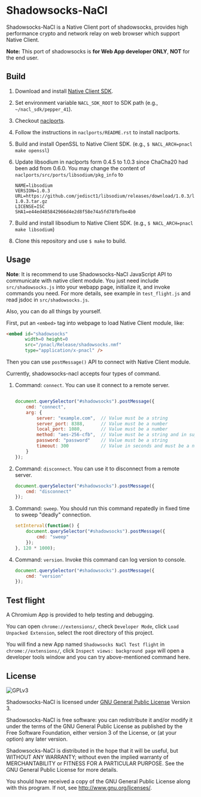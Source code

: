 Shadowsocks-NaCl
================

Shadowsocks-NaCl is a Native Client port of shadowsocks,
provides high performance crypto and network relay on
web browser which support Native Client.

**Note:** This port of shadowsocks is **for Web App developer ONLY**, **NOT** for the end user.


Build
-----
1. Download and install [Native Client SDK](https://developer.chrome.com/native-client/sdk/download).
2. Set environment variable `NACL_SDK_ROOT` to SDK path (e.g., `~/nacl_sdk/pepper_41`).
3. Checkout [naclports](https://code.google.com/p/naclports/wiki/HowTo_Checkout?tm=4).
4. Follow the instructions in `naclports/README.rst` to install naclports.
5. Build and install OpenSSL to Native Client SDK. (e.g., `$ NACL_ARCH=pnacl make openssl`)
6. Update libsodium in naclports form 0.4.5 to 1.0.3 since ChaCha20 had been add from 0.6.0.
   You may change the content of `naclports/src/ports/libsodium/pkg_info` to

    ```
    NAME=libsodium
    VERSION=1.0.3
    URL=https://github.com/jedisct1/libsodium/releases/download/1.0.3/libsodium-1.0.3.tar.gz
    LICENSE=ISC
    SHA1=e44ed485842966d4e2d8f58e74a5fd78fbfbe4b0
    ```
7. Build and install libsodium to Native Client SDK. (e.g., `$ NACL_ARCH=pnacl make libsodium`)
8. Clone this repository and use `$ make` to build.


Usage
-----
**Note**: It is recommend to use Shadowsocks-NaCl JavaScript API to communicate
with native client module. You just need include `src/shadowsocks.js` into your
webapp page, initialize it, and invoke commands you need. For more details, see
example in `test_flight.js` and read jsdoc in `src/shadowsocks.js`.

Also, you can do all things by yourself.

First, put an `<embed>` tag into webpage to load Native Client module, like:

```html
<embed id="shadowsocks"
       width=0 height=0
       src="/pnacl/Release/shadowsocks.nmf"
       type="application/x-pnacl" />
```

Then you can use `postMessage()` API to connect with Native Client module.

Currently, shadowsocks-nacl accepts four types of command.

1. Command: `connect`. You can use it connect to a remote server.

    ```javascript

    document.querySelector("#shadowsocks").postMessage({
        cmd: "connect",
        arg: {
            server: "example.com",  // Value must be a string
            server_port: 8388,      // Value must be a number
            local_port: 1080,       // Value must be a number
            method: "aes-256-cfb",  // Value must be a string and in supported method list
            password: "password"    // Value must be a string
            timeout: 300            // Value in seconds and must be a number
        }
    });
   ```

2. Command: `disconnect`. You can use it to disconnect from a remote server.

    ```javascript
    document.querySelector("#shadowsocks").postMessage({
        cmd: "disconnect"
    });

    ```

3. Command: `sweep`. You should run this command repatedly in fixed time to sweep "deadly" connection.

    ```javascript
    setInterval(function() {
        document.querySelector("#shadowsocks").postMessage({
            cmd: "sweep"
        });
    }, 120 * 1000);
    ```

4. Command: `version`. Invoke this command can log version to console.

    ```javascript
    document.querySelector("#shadowsocks").postMessage({
        cmd: "version"
    });
    ```

Test flight
----------
A Chromium App is provided to help testing and debugging.

You can open `chrome://extensions/`, check `Developer Mode`,
click `Load Unpacked Extension`, select the root directory of this project.

You will find a new App named `Shadowsocks NaCl Test flight` in `chrome://extensions/`,
click `Inspect views: background page` will open a developer tools window and you can try
above-mentioned command here.


License
-------
![GPLv3](https://www.gnu.org/graphics/gplv3-127x51.png)

Shadowsocks-NaCl is licensed under [GNU General Public License](https://www.gnu.org/licenses/gpl.html) Version 3.

Shadowsocks-NaCl is free software: you can redistribute it and/or modify
it under the terms of the GNU General Public License as published by
the Free Software Foundation, either version 3 of the License, or
(at your option) any later version.

Shadowsocks-NaCl is distributed in the hope that it will be useful,
but WITHOUT ANY WARRANTY; without even the implied warranty of
MERCHANTABILITY or FITNESS FOR A PARTICULAR PURPOSE.  See the
GNU General Public License for more details.

You should have received a copy of the GNU General Public License
along with this program.  If not, see <http://www.gnu.org/licenses/>.
